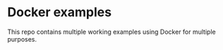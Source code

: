 # Docker examples

This repo contains multiple working examples using Docker for multiple purposes.



